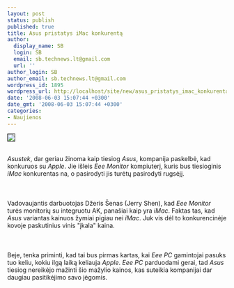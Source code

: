 ```yaml
---
layout: post
status: publish
published: true
title: Asus pristatys iMac konkurentą
author:
  display_name: SB
  login: SB
  email: sb.technews.lt@gmail.com
  url: ''
author_login: SB
author_email: sb.technews.lt@gmail.com
wordpress_id: 1895
wordpress_url: http://localhost/site/new/asus_pristatys_imac_konkurenta/
date: '2008-06-03 15:07:44 +0300'
date_gmt: '2008-06-03 15:07:44 +0300'
categories:
- Naujienos
---
```

<div class="imgright"><img src="http://tbn0.google.com/images?q=tbn:LXJvWWitvJmXHM:http://www.lkitservice.dkhttp://technews.lt/userfiles/image/Asus%2520logo.jpg" border="1"></div>
<p><br><i>Asustek</i>, dar geriau žinoma kaip tiesiog <i>Asus</i>, kompanija paskelbė, kad konkuruos su <i>Apple</i>. Jie išleis <i>Eee Monitor</i> kompiuterį, kuris bus tiesioginis <i>iMac</i> konkurentas na, o pasirodyti jis turėtų pasirodyti rugsėjį.<br />
<br><br />
<br>Vadovaujantis darbuotojas Džeris Šenas (Jerry Shen), kad <i>Eee Monitor</i> turės monitorių su integruotu AK, panašiai kaip yra <i>iMac</i>. Faktas tas, kad <i>Asus</i> variantas kainuos žymiai pigiau nei <i>iMac</i>. Juk vis dėl to konkurencinėje kovoje paskutinius vinis &quot;įkala&quot; kaina.<br />
<br><br />
<br>Beje, tenka priminti, kad tai bus pirmas kartas, kai <i>Eee PC</i> gamintojai pasuks tuo keliu, kokiu ilgą laiką keliauja <i>Apple</i>. <i>Eee PC</i> parduodami gerai, tad <i>Asus</i> tiesiog nereikėjo mažinti šio mažylio kainos, kas suteikia kompanijai dar daugiau pasitikėjimo savo jėgomis.<br />
<br><br />
<br><br />
<br><br />
<br></p>
